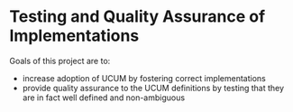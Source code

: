 # Testing and Quality Assurance of Implementations

Goals of this project are to:

  - increase adoption of UCUM by fostering correct implementations
  - provide quality assurance to the UCUM definitions by testing that
    they are in fact well defined and non-ambiguous
